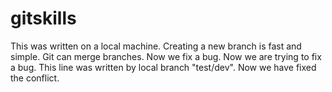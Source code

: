 # gitskills
This was written on a local machine.
Creating a new branch is fast and simple.
Git can merge branches.
Now we fix a bug.
Now we are trying to fix a bug.
This line was written by local branch "test/dev".
Now we have fixed the conflict.
